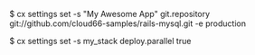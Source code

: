 <!-- post: settings_example -->


$ cx settings set -s "My Awesome App" git.repository git://github.com/cloud66-samples/rails-mysql.git -e production

$ cx settings set -s my_stack deploy.parallel true
